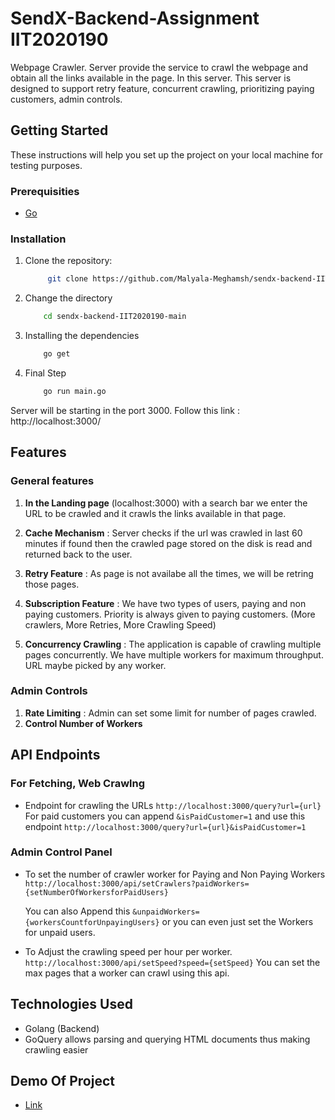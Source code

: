 # SendX-Backend-Assignment IIT2020190

Webpage Crawler. Server provide the service to crawl the webpage and obtain all the links available in the page. In this server. This server is designed to support retry feature, concurrent crawling, prioritizing paying customers, admin controls.

## Getting Started
These instructions will help you set up the project on your local machine for testing purposes.

### Prerequisities
- [Go]()

### Installation
1. Clone the repository:
   ```bash
        git clone https://github.com/Malyala-Meghamsh/sendx-backend-IIT2020190
    ```
2. Change the directory
    ```bash
        cd sendx-backend-IIT2020190-main
    ```
3. Installing the dependencies
    ``` bash
        go get
    ```
4. Final Step
    ```bash
        go run main.go
    ```
Server will be starting in the port 3000.
Follow this link : 
http://localhost:3000/

## Features

### General features

1. **In the Landing page** (localhost:3000) with a search bar we enter the URL to be crawled and it crawls the links available in that page.

2. **Cache Mechanism** : Server checks if the url was crawled in last 60 minutes if found then the crawled page stored on the disk is read and returned back to the user.

3. **Retry Feature** : As page is not availabe all the times, we will be retring those pages.

4. **Subscription Feature** : We have two types of users, paying and non paying customers. Priority is always given to paying customers. (More crawlers, More Retries, More Crawling Speed)

5. **Concurrency Crawling** : The application is capable of crawling multiple pages concurrently. We have multiple workers for maximum throughput. URL maybe picked by any worker.

### Admin Controls
1. **Rate Limiting** : Admin can set some limit for number of pages crawled.
2. **Control Number of Workers** 

## API Endpoints

### For Fetching, Web Crawlng
- Endpoint for crawling the URLs 
    `http://localhost:3000/query?url={url}`
    For paid customers you can append `&isPaidCustomer=1` and use this endpoint 
    `http://localhost:3000/query?url={url}&isPaidCustomer=1`

### Admin Control Panel

- To set the number of crawler worker for Paying and Non Paying Workers
    `http://localhost:3000/api/setCrawlers?paidWorkers={setNumberOfWorkersforPaidUsers}`
    
    You can also Append this `&unpaidWorkers={workersCountforUnpayingUsers}` or you can even just set the Workers for unpaid users.

- To Adjust the crawling speed per hour per worker.
    `http://localhost:3000/api/setSpeed?speed={setSpeed}`
    You can set the max pages that a worker can crawl using this api.
 ## Technologies Used
 - Golang (Backend)
 - GoQuery allows parsing and querying HTML documents thus making crawling easier
 ## Demo Of Project
 - [Link](https://drive.google.com/file/d/1aFtJxGmLkx6FEFXYVEd1Ql3TD8-KZi-E/view?usp=drivesdk)
